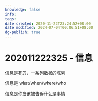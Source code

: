```yaml
---
knowledge: false
info:
tags: 
date created: 2020-11-22T23:24:52+08:00
date modified: 2024-07-04T00:06:51+08:00
dg-publish: true
---
```


# 202011222325 - 信息

信息是死的，一系列数据的陈列

信息是 what/when/where/who

信息是你应该被告诉什么是事情
